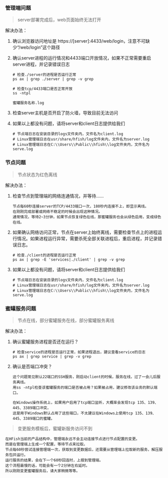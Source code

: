 ### 管理端问题

> server部署完成后，web页面始终无法打开

解决办法：

1. 确认浏览器访问地址是 https://[server]:4433/web/login，注意不可缺少“/web/login”这个路径

2. 确认server进程的运行情况和4433端口开放情况，如果不正常需要重启server进程，并记录错误日志

   ```shell
   # 检查./server的进程是否运行正常
   ps ax | grep ./server | grep -v grep
   
   # 检查tcp/4433端口是否正常开放
   ss -ntpl
   
   蜜罐服务名称.log
   ```

3. 检查server主机是否开启了防火墙，导致目前无法访问

4. 如果以上都没有问题，请将server和client日志提供给我们

   ```shell
   # 节点端日志在安装目录的logs文件夹内，文件名为client.log
   # Linux管理端日志在usr/share/hfish/log文件夹内，文件名为server.log
   # Linux管理端日志在C:\\Users\\Public\\hfish\\log文件夹内，文件名为serve.log
   ```



### 节点问题

> 节点状态为红色离线

解决办法：

1. 检查节点到管理端的网络连通情况，并等待……

   ```shell
   节点每60秒连接server的TCP/4433端口一次，180秒内连接不上，即显示离线。
   在刚刚完成部署或网络不稳定的时候会出现这种情况。
   通常情况，等待2~3分钟，如果节点恢复绿色在线，那蜜罐服务也会从绿色启用，变成绿色在线。
   ```


2. 如果确认网络访问正常，节点在server上始终离线，需要检查节点上的进程运行情况。如果进程运行异常，需要杀死全部关联进程后，重启进程，并记录错误日志。

   ```shell
   # 检查./client的进程是否运行正常
   ps ax | grep -E 'services|./client' | grep -v grep		
   ```

3. 如果以上都没有问题，请将server和client日志提供给我们

   ```shell
   # 节点端日志在安装目录的logs文件夹内，文件名为client.log
   # Linux管理端日志在usr/share/hfish/log文件夹内，文件名为server.log
   # Linux管理端日志在C:\\Users\\Public\\hfish\\log文件夹内，文件名为serve.log
   ```

   

### 蜜罐服务问题



> 节点在线，部分蜜罐服务在线，部分蜜罐服务离线

解决办法：

1. 确认蜜罐服务进程是否还在运行？

   ```shell
   # 检查service的进程是否运行正常，如果进程退出，建议查看service的日志
   ps ax | grep service | grep -v grep
   ```

2. 确认是否端口冲突？

   ```shell
   这个问题常见默认22端口的SSH服务，刚启动client的时候，服务在线，过了一会儿后服务离线。
   用ss -ntpl检查该蜜罐服务的端口是否被占用？如果被占用，建议修改该业务的默认端口。
   
   在Windows操作系统上，如果用户启用了tcp端口监听，大概率会发现tcp 135、139、445、3389端口冲突，
   这是用于Windows默认占用了这些端口，不太建议在Windows上使用tcp 135、139、445、3389端口的蜜罐。
   ```

> 变更服务模板后，蜜罐新服务访问不到	

```
在HFish当前的产品结构中，管理端永远不会主动连接节点进行节点配置的变更。
而是在管理端上生成一个配置，等待节点来拉取。
节点每60秒尝试连接管理端一次，获取到变更数据后，还需要从管理端上拉取新的服务，解压服务包并运行。
运行服务的结果，会在下一个60秒回连时，上报到管理端。
这个流程最慢的话，可能会有一个2分钟左右延时。
所以刚刚变更蜜罐服务后，请大家稍微等等。
```

